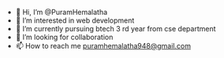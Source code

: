 - 👋 Hi, I’m @PuramHemalatha
- 👀 I’m interested in web development
- 🌱 I’m currently pursuing btech 3 rd year from cse department
- 💞️ I’m looking for collaboration 
- 📫 How to reach me puramhemalatha948@gmail.com
